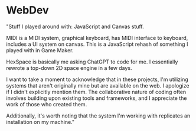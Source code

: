 # WebDev
"Stuff I played around with: JavaScript and Canvas stuff.

MIDI is a MIDI system, graphical keyboard, has MIDI interface to keyboard, includes a UI system on canvas. This is a JavaScript rehash of something I played with in Game Maker.

HexSpace is basically me asking ChatGPT to code for me. I essentially rewrote a top-down 2D space engine in a few days.

I want to take a moment to acknowledge that in these projects, I'm utilizing systems that aren't originally mine but are available on the web. I apologize if I didn't explicitly mention them. The collaborative nature of coding often involves building upon existing tools and frameworks, and I appreciate the work of those who created them.

Additionally, it's worth noting that the system I'm working with replicates an installation on my machine."





